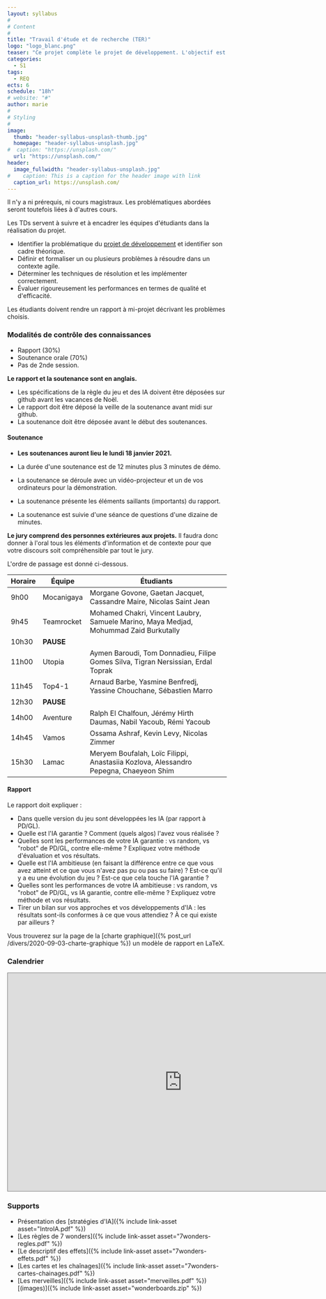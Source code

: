 ```yaml
---
layout: syllabus
#
# Content
#
title: "Travail d'étude et de recherche (TER)"
logo: "logo_blanc.png"
teaser: "Ce projet complète le projet de développement. L'objectif est de comprendre, formaliser, analyser, et répondre aux besoins du logiciel en termes de structures de données, d'algorithmes, d'aide à la décision, ou même d'intelligence artificielle."
categories:
  - S1
tags:
  - REQ
ects: 6
schedule: "18h"
# website: "#"
author: marie
#
# Styling
#
image:
  thumb: "header-syllabus-unsplash-thumb.jpg"
  homepage: "header-syllabus-unsplash.jpg"
#  caption: "https://unsplash.com/"
  url: "https://unsplash.com/"
header:
  image_fullwidth: "header-syllabus-unsplash.jpg"
#    caption: This is a caption for the header image with link
  caption_url: https://unsplash.com/
---
```


Il n'y a ni prérequis, ni cours magistraux.
Les problématiques abordées seront toutefois liées à d'autres cours.

Les TDs servent à suivre et à encadrer les équipes d'étudiants dans la réalisation du projet.
 - Identifier la problématique du [projet de développement](../projet-developpement/) et identifier son cadre théorique.
 - Définir et formaliser un ou plusieurs problèmes à résoudre dans un contexte agile.
 - Déterminer les techniques de résolution et les implémenter correctement.
 - Évaluer rigoureusement les performances en termes de qualité et d'efficacité.

Les étudiants doivent rendre un rapport à mi-projet décrivant les problèmes choisis.

### Modalités de contrôle des connaissances ###

 - Rapport (30%)
 - Soutenance orale (70%)
 - Pas de 2nde session.

**Le rapport et la soutenance sont en anglais.**

- Les spécifications de la règle du jeu et des IA doivent être déposées sur github avant les vacances de Noël.
- Le rapport doit être déposé la veille de la soutenance avant midi sur github.
- La soutenance doit être déposée avant le début des soutenances.

#### Soutenance ####

- **Les soutenances auront lieu le lundi 18 janvier 2021.**

- La durée d'une soutenance est de 12 minutes plus 3 minutes de démo.
- La soutenance se déroule avec un vidéo-projecteur et un de vos ordinateurs pour la démonstration.
- La soutenance présente les éléments saillants (importants) du rapport.
- La soutenance est suivie d'une séance de questions d'une dizaine de minutes.

**Le jury comprend des personnes extérieures aux projets.**
Il faudra donc donner à l'oral tous les éléments d'information et de contexte pour que votre discours soit compréhensible par tout le jury.

L'ordre de passage est donné ci-dessous.

| Horaire | Équipe     | Étudiants                                                                             |
|---------|------------|---------------------------------------------------------------------------------------|
| 9h00    | Mocanigaya | Morgane Govone, Gaetan Jacquet, Cassandre Maire, Nicolas Saint Jean                   |
| 9h45    | Teamrocket | Mohamed Chakri, Vincent Laubry, Samuele Marino, Maya Medjad, Mohummad Zaid Burkutally |
| 10h30   | **PAUSE**                                                                                          |
| 11h00   | Utopia     | Aymen Baroudi, Tom Donnadieu, Filipe Gomes Silva, Tigran Nersissian, Erdal Toprak     |
| 11h45   | Top4-1     | Arnaud Barbe, Yasmine Benfredj, Yassine Chouchane, Sébastien Marro                    |
| 12h30   | **PAUSE**                                                                                          |
| 14h00   | Aventure   | Ralph El Chalfoun, Jérémy Hirth Daumas, Nabil Yacoub, Rémi Yacoub                     |
| 14h45   | Vamos      | Ossama Ashraf, Kevin Levy, Nicolas Zimmer                                             |
| 15h30   | Lamac      | Meryem Boufalah, Loïc Filippi, Anastasiia Kozlova, Alessandro Pepegna, Chaeyeon Shim  |

#### Rapport ####

Le rapport doit expliquer :

- Dans quelle version du jeu sont développées les IA (par rapport à PD/GL).
- Quelle est l'IA garantie ? Comment (quels algos) l'avez vous réalisée ?
- Quelles sont les performances de votre IA garantie : vs random, vs "robot" de PD/GL, contre elle-même ? Expliquez votre méthode d'évaluation et vos résultats.
- Quelle est l'IA ambitieuse (en faisant la différence entre ce que vous avez atteint et ce que vous n'avez pas pu ou pas su faire) ? Est-ce qu'il y a eu une évolution du jeu ? Est-ce que cela touche l'IA garantie ?
- Quelles sont les performances de votre IA ambitieuse : vs random, vs "robot" de PD/GL, vs IA garantie, contre elle-même ? Expliquez votre méthode et vos résultats.
- Tirer un bilan sur vos approches et vos développements d'IA : les résultats sont-ils conformes à ce que vous attendiez ? À ce qui existe par ailleurs ?

Vous trouverez sur la page de la [charte graphique]({% post_url /divers/2020-09-03-charte-graphique %}) un modèle de rapport en LaTeX.

### Calendrier ###

<iframe src="https://calendar.google.com/calendar/embed?height=500&amp;wkst=1&amp;bgcolor=%23ffffff&amp;ctz=Europe%2FParis&amp;src=ZDh1dXRiaDUwcGI0aDJlZG9xNjdhY2s1aXNAZ3JvdXAuY2FsZW5kYXIuZ29vZ2xlLmNvbQ&amp;color=%23D81B60&amp;showCalendars=1" style="border:solid 1px #777" width="800" height="500" frameborder="0" scrolling="no"></iframe>

### Supports ###

  - Présentation des [stratégies d'IA]({% include link-asset asset="IntroIA.pdf" %})
  - [Les règles de 7 wonders]({% include link-asset asset="7wonders-regles.pdf" %})
  - [Le descriptif des effets]({% include link-asset asset="7wonders-effets.pdf" %})
  - [Les cartes et les chaînages]({% include link-asset asset="7wonders-cartes-chainages.pdf" %})
  - [Les merveilles]({% include link-asset asset="merveilles.pdf" %}) [(images)]({% include link-asset asset="wonderboards.zip" %})

<!--
### Quelques réflexions sur le jeu Puerto Rico ###

Vous trouverez ci-dessous un diagramme de dépendances sous la forme d'un arbre pour produire des marchandises.
Remarquez que nous avons traiter séparément le cas où l'objectif final est de produire une unique marchandise
On peut aussi prendre en considération les avantages octroyés par certains bâtiments/plantations en modifiant dynamiquement le diagramme comme indiqué sur la droite du diagramme.

![Diagramme de production de marchandises avec Puerto Rico]({% include link-asset asset="puerto-rico-marchandises.png" %}){:class="img-responsive" style="width: 100%;"}

Il est judicieux de considérer que chaque sommet a un état :
- **Atteint** : le prérequis est rempli, par exemple un bâtiment est construit.
- **Possible** : le prérequis n'est pas rempli, mais peut être atteint, par exemple un bâtiment n'est pas construit, mais est disponible.
- **Inatteignable** : le prérequis ne peut plus être rempli, par exemple un bâtiment n'est pas construit et n'est plus disponible.



Ce diagramme permet de répondre à différentes questions :
 - Est-il encore possible de produire X unités de marchandise ?
 - Qu'est-ce qui manque pour produire X unités de marchandise ? Quel est le coût en doublons et côlons ?
 - Combien d'étapes sont nécessaires pour produire X unités de marchandise ?

-->